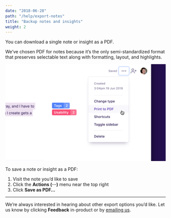 ```yaml
---
date: "2018-06-28"
path: "/help/export-notes"
title: "Backup notes and insights"
weight: 2
---
```


You can download a single note or insight as a PDF.

We’ve chosen PDF for notes because it’s the only semi-standardized format that preserves selectable text along with formatting, layout, and highlights.

![Screenshot of the note ‘Actions’ menu](./print-to-pdf.png)

To save a note or insight as a PDF:

1.  Visit the note you’d like to save
1.  Click the **Actions (···)** menu near the top right
1.  Click **Save as PDF…**

---

We’re always interested in hearing about other export options you’d like. Let us know by clicking **Feedback** in-product or by [emailing us](mailto:hello@dovetailapp.com).
